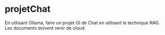# projetChat
En utilisant Ollama, faire un projet GI de Chat en utilisant le technique RAG. Les documents doivent venir de cloud.

